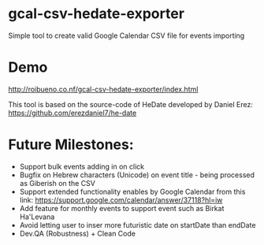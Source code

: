 # gcal-csv-hedate-exporter
Simple tool to create valid Google Calendar CSV file for events importing

# Demo
http://roibueno.co.nf/gcal-csv-hedate-exporter/index.html

This tool is based on the source-code of HeDate developed by Daniel Erez:
https://github.com/erezdaniel7/he-date

# Future Milestones:
- Support bulk events adding in on click
- Bugfix on Hebrew characters (Unicode) on event title - being processed as Giberish on the CSV
- Support extended functionality enables by Google Calendar from this link:
https://support.google.com/calendar/answer/37118?hl=iw
- Add feature for monthly events to support event such as Birkat Ha'Levana
- Avoid letting user to inser more futuristic date on startDate than endDate
- Dev.QA (Robustness) + Clean Code
